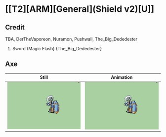 # [\[T2\]\[ARM\]\[General\]\(Shield v2\)\[U\]]

## Credit

TBA, DerTheVaporeon, Nuramon, Pushwall, The_Big_Dededester

1. Sword (Magic Flash) {The_Big_Dededester}
	
## Axe

| Still | Animation |
| :---: | :-------: |
| ![Axe still](./Axe_000.png) | ![Axe animation](./Axe.gif) |
